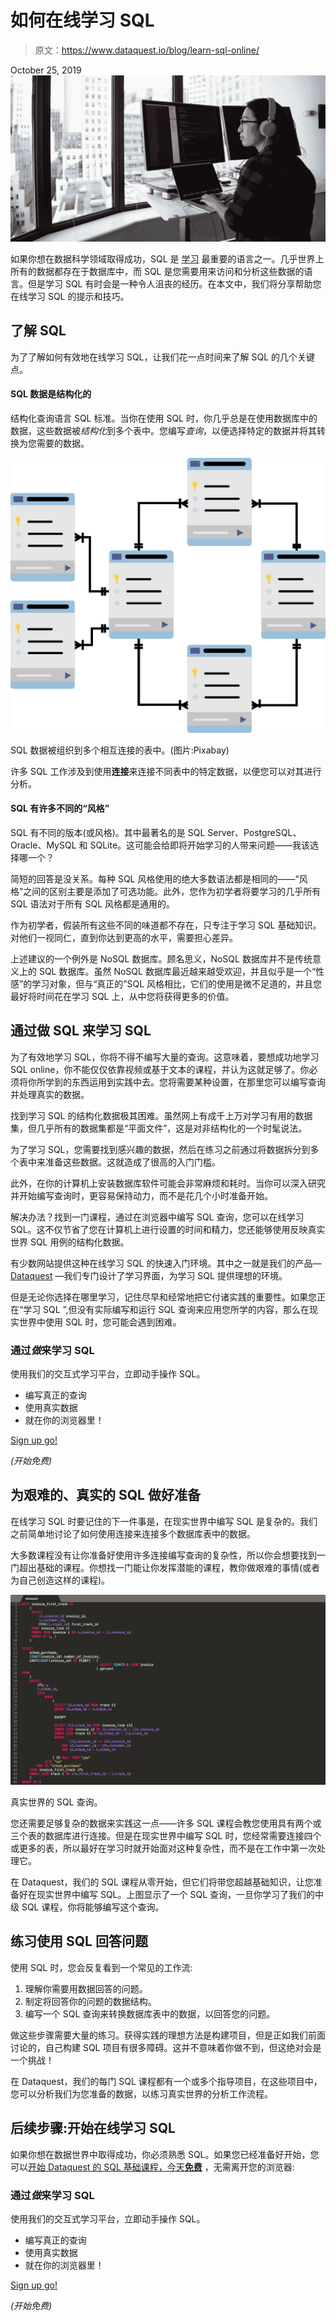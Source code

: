 # 如何在线学习 SQL

> 原文：<https://www.dataquest.io/blog/learn-sql-online/>

October 25, 2019![adult woman coding](img/cdc2e6b785b61b9ff60af5f1248ea603.png)

如果你想在数据科学领域取得成功，SQL 是 [学习](https://www.dataquest.io/blog/why-sql-is-the-most-important-language-to-learn/) 最重要的语言之一。几乎世界上所有的数据都存在于数据库中，而 SQL 是您需要用来访问和分析这些数据的语言。但是学习 SQL 有时会是一种令人沮丧的经历。在本文中，我们将分享帮助您在线学习 SQL 的提示和技巧。

## 了解 SQL

为了了解如何有效地在线学习 SQL，让我们花一点时间来了解 SQL 的几个关键点。

#### SQL 数据是结构化的

结构化查询语言 SQL 标准。当你在使用 SQL 时，你几乎总是在使用数据库中的数据，这些数据被*结构化*到多个表中。您编写*查询*，以便选择特定的数据并将其转换为您需要的数据。

![Illustration of a database schema diagram](img/9b48aa4f2a71fcf7ff7c7973c0a6873b.png "sql-database-schema-1895779_1280")

SQL 数据被组织到多个相互连接的表中。(图片:Pixabay)

许多 SQL 工作涉及到使用**连接**来连接不同表中的特定数据，以便您可以对其进行分析。

#### SQL 有许多不同的“风格”

SQL 有不同的版本(或风格)。其中最著名的是 SQL Server、PostgreSQL、Oracle、MySQL 和 SQLite。这可能会给即将开始学习的人带来问题——我该选择哪一个？

简短的回答是没关系。每种 SQL 风格使用的绝大多数语法都是相同的——“风格”之间的区别主要是添加了可选功能。此外，您作为初学者将要学习的几乎所有 SQL 语法对于所有 SQL 风格都是通用的。

作为初学者，假装所有这些不同的味道都不存在，只专注于学习 SQL 基础知识。对他们一视同仁，直到你达到更高的水平，需要担心差异。

上述建议的一个例外是 NoSQL 数据库。顾名思义，NoSQL 数据库并不是传统意义上的 SQL 数据库。虽然 NoSQL 数据库最近越来越受欢迎，并且似乎是一个“性感”的学习对象，但与“真正的”SQL 风格相比，它们的使用是微不足道的，并且您最好将时间花在学习 SQL 上，从中您将获得更多的价值。

## 通过做 SQL 来学习 SQL

为了有效地学习 SQL，你将不得不编写大量的查询。这意味着，要想成功地学习 SQL online，你不能仅仅依靠视频或基于文本的课程，并认为这就足够了。你必须将你所学到的东西运用到实践中去。您将需要某种设置，在那里您可以编写查询并处理真实的数据。

找到学习 SQL 的结构化数据极其困难。虽然网上有成千上万对学习有用的数据集，但几乎所有的数据集都是“平面文件”，这是对非结构化的一个时髦说法。

为了学习 SQL，您需要找到感兴趣的数据，然后在练习之前通过将数据拆分到多个表中来准备这些数据。这就造成了很高的入门门槛。

此外，在你的计算机上安装数据库软件可能会非常麻烦和耗时。当你可以深入研究并开始编写查询时，更容易保持动力，而不是花几个小时准备开始。

解决办法？找到一门课程，通过在浏览器中编写 SQL 查询，您可以在线学习 SQL。这不仅节省了您在计算机上进行设置的时间和精力，您还能够使用反映真实世界 SQL 用例的结构化数据。

有少数网站提供这种在线学习 SQL 的快速入门环境。其中之一就是我们的产品— [Dataquest](https://www.dataquest.io/) —我们专门设计了学习界面，为学习 SQL 提供理想的环境。

但是无论你选择在哪里学习，记住尽早和经常地把它付诸实践的重要性。如果您正在“学习 SQL ”,但没有实际编写和运行 SQL 查询来应用您所学的内容，那么在现实世界中使用 SQL 时，您可能会遇到困难。

### 通过*做*来学习 SQL

使用我们的交互式学习平台，立即动手操作 SQL。

*   编写真正的查询
*   使用真实数据
*   就在你的浏览器里！

[Sign up go!](https://app.dataquest.io/signup)

*(开始免费)*

## 为艰难的、真实的 SQL 做好准备

在线学习 SQL 时要记住的下一件事是，在现实世界中编写 SQL 是复杂的。我们之前简单地讨论了如何使用连接来连接多个数据库表中的数据。

大多数课程没有让你准备好使用许多连接编写查询的复杂性，所以你会想要找到一门超出基础的课程。你想找一门能让你发挥潜能的课程，教你做艰难的事情(或者为自己创造这样的课程)。

![a complex SQL query](img/1392476e89378a48e6c3040d9a93cee4.png "dataquest_sql")

真实世界的 SQL 查询。

您还需要足够复杂的数据来实践这一点——许多 SQL 课程会教您使用具有两个或三个表的数据库进行连接。但是在现实世界中编写 SQL 时，您经常需要连接四个或更多的表，所以最好在学习时就开始面对这种复杂性，而不是在工作中第一次处理它。

在 Dataquest，我们的 SQL 课程从零开始，但它们将带您超越基础知识，让您准备好在现实世界中编写 SQL。上图显示了一个 SQL 查询，一旦你学习了我们的中级 SQL 课程，你将能够编写这个查询。

## 练习使用 SQL 回答问题

使用 SQL 时，您会反复看到一个常见的工作流:

1.  理解你需要用数据回答的问题。
2.  制定将回答你的问题的数据结构。
3.  编写一个 SQL 查询来转换数据库表中的数据，以回答您的问题。

做这些步骤需要大量的练习。获得实践的理想方法是构建项目，但是正如我们前面讨论的，自己构建 SQL 项目有很多障碍。这并不意味着你做不到，但这绝对会是一个挑战！

在 Dataquest，我们的每门 SQL 课程都有一个或多个指导项目，在这些项目中，您可以分析我们为您准备的数据，以练习真实世界的分析工作流程。

## 后续步骤:开始在线学习 SQL

如果你想在数据世界中取得成功，你必须熟悉 SQL。如果您已经准备好开始，您可以[开始 Dataquest 的 SQL 基础课程，今天**免费**](https://app.dataquest.io/signup?lesson=252&source=https://www.dataquest.io/blog/learn-sql-online/) ，无需离开您的浏览器:

### 通过*做*来学习 SQL

使用我们的交互式学习平台，立即动手操作 SQL。

*   编写真正的查询
*   使用真实数据
*   就在你的浏览器里！

[Sign up go!](https://app.dataquest.io/signup)

*(开始免费)*